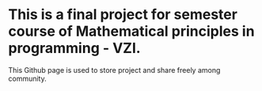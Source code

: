 # This is a final project for semester course of Mathematical principles in programming - VZI.

This Github page is used to store project and share freely among community.
